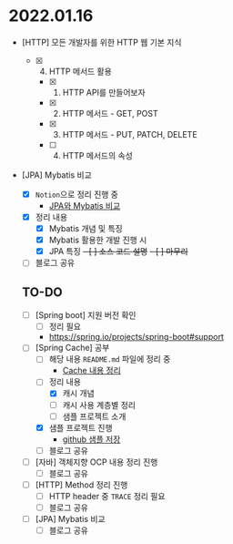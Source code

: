 2022.01.16
==========

- [HTTP] 모든 개발자를 위한 HTTP 웹 기본 지식
	- [x] 4. HTTP 메서드 활용
		- [x] 1. HTTP API를 만들어보자
		- [x] 2. HTTP 메서드 - GET, POST
		- [x] 3. HTTP 메서드 - PUT, PATCH, DELETE
		- [ ] 4. HTTP 메서드의 속성
-	[JPA] Mybatis 비교
	-	[x] `Notion`으로 정리 진행 중
		-	[JPA와 Mybatis 비교](https://www.notion.so/codeleesh/JPA-Mybatis-01847cd1abd94f6bbb7758c9b6ed6491)
	-	[x] 정리 내용
		-	[x] Mybatis 개념 및 특징
		-	[x] Mybatis 활용한 개발 진행 시
		-	[x] JPA 특징
<s>- [ ] 소스 코드 설명</s>
<s>-	[ ] 마무리</s>
	-	[ ] 블로그 공유

	## TO-DO

	-	[ ] [Spring boot] 지원 버전 확인
		-	[ ] 정리 필요
		-	https://spring.io/projects/spring-boot#support
	-	[ ] [Spring Cache] 공부
		-	[ ] 해당 내용 `README.md` 파일에 정리 중
			-	[Cache 내용 정리](https://github.com/codeleesh/study-code/blob/main/spring-boot-cache/README.md)
		-	[ ] 정리 내용
			-	[x] 캐시 개념
			-	[ ] 캐시 사용 계층별 정리
			-	[ ] 샘플 프로젝트 소개
		-	[x] 샘플 프로젝트 진행
			-	[github 샘플 저장](https://github.com/codeleesh/study-code/tree/main/spring-boot-cache)
		-	[ ] 블로그 공유
	-	[ ] [자바] 객체지향 OCP 내용 정리 진행
		-	[ ] 블로그 공유
	-	[ ] [HTTP] Method 정리 진행
		-	[ ] HTTP header 중 `TRACE` 정리 필요
		-	[ ] 블로그 공유
	-	[ ] [JPA] Mybatis 비교
		-	[ ] 블로그 공유
